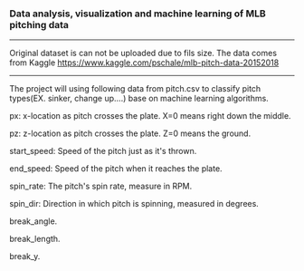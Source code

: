 ### Data analysis, visualization and machine learning of MLB pitching data
---

Original dataset is can not be uploaded due to fils size.
The data comes from Kaggle https://www.kaggle.com/pschale/mlb-pitch-data-20152018


---
The project will using following data from pitch.csv to classify pitch types(EX. sinker, change up....) base on machine learning algorithms.

px: x-location as pitch crosses the plate. X=0 means right down the middle.

pz: z-location as pitch crosses the plate. Z=0 means the ground.

start_speed: Speed of the pitch just as it's thrown.

end_speed: Speed of the pitch when it reaches the plate.

spin_rate: The pitch's spin rate, measure in RPM.

spin_dir: Direction in which pitch is spinning, measured in degrees.

break_angle.

break_length.

break_y.
